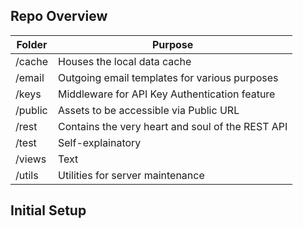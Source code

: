 ## Repo Overview

| Folder | Purpose |
| ----------- | ----------- |
| /cache | Houses the local data cache |
| /email | Outgoing email templates for various purposes |
| /keys | Middleware for API Key Authentication feature |
| /public | Assets to be accessible via Public URL |
| /rest | Contains the very heart and soul of the REST API |
| /test | Self-explainatory |
| /views | Text |
| /utils | Utilities for server maintenance |

## Initial Setup

